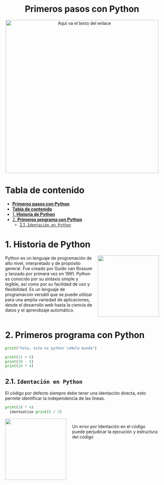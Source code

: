 
<div align="center">

# **Primeros pasos con Python**


<p align="center">
  <img src="https://i.postimg.cc/xCMNj95T/imagen-2024-06-14-175959797.png" alt="Aquí va el texto del enlace" width="500">
</p>


</div>

# **Tabla de contenido**
- [**Primeros pasos con Python**](#primeros-pasos-con-python)
- [**Tabla de contenido**](#tabla-de-contenido)
- [1. **Historia de Python**](#1-historia-de-python)
- [2. **Primeros programa con Python**](#2-primeros-programa-con-python)
  - [2.1. `Identación en Python`](#21-identación-en-python)

# 1. **Historia de Python**

<img src="https://i.postimg.cc/50S478F5/imagen-2024-06-17-153351148.png" width="200px" style="float: right; padding-left: 15px; padding-bottom: 10px;">

Python es un lenguaje de programación de alto nivel, interpretado y de propósito general. Fue creado por Guido van Rossum y lanzado por primera vez en 1991. Python es conocido por su sintaxis simple y legible, así como por su facilidad de uso y flexibilidad. Es un lenguaje de programación versátil que se puede utilizar para una amplia variedad de aplicaciones, desde el desarrollo web hasta la ciencia de datos y el aprendizaje automático.
<br>
<br>

# 2. **Primeros programa con Python**

```python
print("hola, esto es python \nHola mundo")

print(12 + 5)
print(10 - 5)
print(10 * 4)
```

## 2.1. `Identación en Python`

El código por defecto siempre debe tener una identación directa, esto permite identificar la independencia de las líneas.

```python
print(10 * 4)
  identeation print(8 / 2) 
```

<img src="https://i.postimg.cc/50S478F5/imagen-2024-06-17-153351148.png" width="200px" style="float: left; padding-right: 20px; padding-bottom: 100px;">
<br>
Un error por Identación en el código puede perjudicar la ejecución y estructura del código
<br>
<br>
